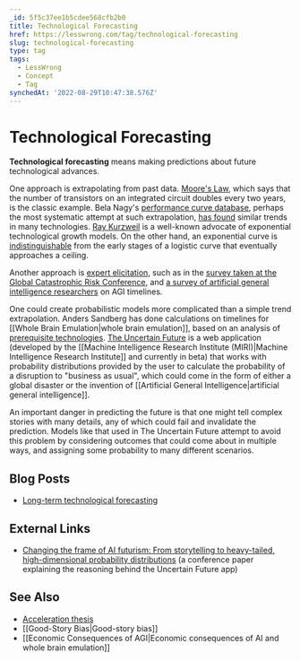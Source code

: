 ```yaml
---
_id: 5f5c37ee1b5cdee568cfb2b0
title: Technological Forecasting
href: https://lesswrong.com/tag/technological-forecasting
slug: technological-forecasting
type: tag
tags:
  - LessWrong
  - Concept
  - Tag
synchedAt: '2022-08-29T10:47:38.576Z'
---
```


# Technological Forecasting

**Technological forecasting** means making predictions about future technological advances.

One approach is extrapolating from past data. [Moore's Law](http://en.wikipedia.org/wiki/Moore's_law), which says that the number of transistors on an integrated circuit doubles every two years, is the classic example. Bela Nagy's [performance curve database](http://pcdb.santafe.edu/), perhaps the most systematic attempt at such extrapolation, [has found](http://tuvalu.santafe.edu/~bn/workingpapers/NagyFarmerTrancikBui.pdf) similar trends in many technologies. [Ray Kurzweil](http://www.kurzweilai.net/the-law-of-accelerating-returns) is a well-known advocate of exponential technological growth models. On the other hand, an exponential curve is [indistinguishable](http://commonsenseatheism.com/wp-content/uploads/2012/01/Modis-The-singularity-myth.pdf) from the early stages of a logistic curve that eventually approaches a ceiling.

Another approach is [expert elicitation](http://teaching.p-design.ch/forecasting07/texts/RoweWright2001_Delphi_Technique.pdf), such as in the [survey taken at the Global Catastrophic Risk Conference](http://www.philosophy.ox.ac.uk/__data/assets/pdf_file/0020/3854/global-catastrophic-risks-report.pdf), and [a survey of artificial general intelligence researchers](http://sethbaum.com/ac/2011_AI-Experts.html) on AGI timelines.

One could create probabilistic models more complicated than a simple trend extrapolation. Anders Sandberg has done calculations on timelines for [[Whole Brain Emulation|whole brain emulation]], based on an analysis of [prerequisite technologies](http://www.fhi.ox.ac.uk/__data/assets/pdf_file/0019/3853/brain-emulation-roadmap-report.pdf). [The Uncertain Future](http://www.theuncertainfuture.com) is a web application (developed by the [[Machine Intelligence Research Institute (MIRI)|Machine Intelligence Research Institute]] and currently in beta) that works with probability distributions provided by the user to calculate the probability of a disruption to "business as usual", which could come in the form of either a global disaster or the invention of [[Artificial General Intelligence|artificial general intelligence]].

An important danger in predicting the future is that one might tell complex stories with many details, any of which could fail and invalidate the prediction. Models like that used in The Uncertain Future attempt to avoid this problem by considering outcomes that could come about in multiple ways, and assigning some probability to many different scenarios.

## Blog Posts

- [Long-term technological forecasting](http://lesswrong.com/lw/9ao/longterm_technological_forecasting/)

## External Links

- [Changing the frame of AI futurism: From storytelling to heavy-tailed, high-dimensional probability distributions](http://intelligence.org/files/ChangingTheFrame.html) (a conference paper explaining the reasoning behind the Uncertain Future app)

## See Also

- [Acceleration thesis](https://wiki.lesswrong.com/wiki/Acceleration_thesis)
- [[Good-Story Bias|Good-story bias]]
- [[Economic Consequences of AGI|Economic consequences of AI and whole brain emulation]]
